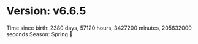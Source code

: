 # Version: v6.6.5
Time since birth: 2380 days, 57120 hours, 3427200 minutes, 205632000 seconds
Season: Spring 🌸

